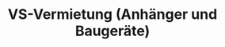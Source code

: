 ---
title: "VS-Vermietung (Anhänger und Baugeräte)"
url: /steinhagen/vs-vermietung-anhaenger-und-baugeraete/
shop: Mieten
---